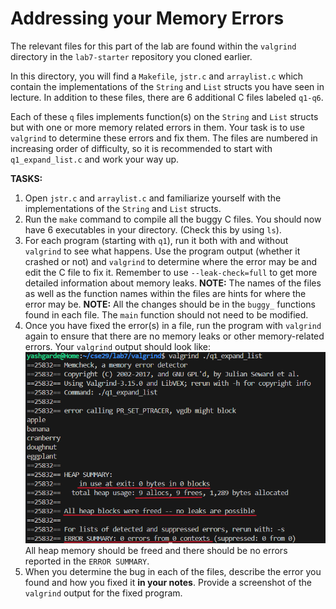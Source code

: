 # Addressing your Memory Errors

The relevant files for this part of the lab are found within the `valgrind` directory in the `lab7-starter` repository you cloned earlier.

In this directory, you will find a `Makefile`, `jstr.c` and `arraylist.c` which contain the implementations of the `String` and `List` structs you have seen in lecture. In addition to these files, there are 6 additional C files labeled `q1-q6`. 

Each of these `q` files implements function(s) on the `String` and `List` structs but with one or more memory related errors in them. Your task is to use `valgrind` to determine these errors and fix them. The files are numbered in increasing order of difficulty, so it is recommended to start with `q1_expand_list.c` and work your way up.

**TASKS:**
1. Open `jstr.c` and `arraylist.c` and familiarize yourself with the implementations of the `String` and `List` structs.
2. Run the `make` command to compile all the buggy C files. You should now have 6 executables in your directory. (Check this by using `ls`).
3. For each program (starting with `q1`), run it both with and without `valgrind` to see what happens. Use the program output (whether it crashed or not) and `valgrind` to determine where the error may be and edit the C file to fix it. Remember to use `--leak-check=full` to get more detailed information about memory leaks.
**NOTE:** The names of the files as well as the function names within the files are hints for where the error may be.
**NOTE:** All the changes should be in the `buggy_` functions found in each file. The `main` function should not need to be modified.
4. Once you have fixed the error(s) in a file, run the program with `valgrind` again to ensure that there are no memory leaks or other memory-related errors. Your `valgrind` output should look like:
![valgrind output](../images/clean_valgrind.png)
All heap memory should be freed and there should be no errors reported in the `ERROR SUMMARY`.
5. When you determine the bug in each of the files, describe the error you found and how you fixed it **in your notes**. Provide a screenshot of the `valgrind` output for the fixed program.